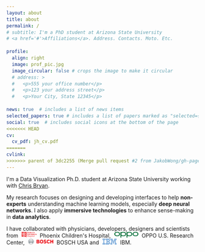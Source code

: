 ```yaml
---
layout: about
title: about
permalink: /
# subtitle: I'm a PhD student at Arizona State University
# <a href='#'>Affiliations</a>. Address. Contacts. Moto. Etc.

profile:
  align: right
  image: prof_pic.jpg
  image_circular: false # crops the image to make it circular
  # address: >
  #   <p>555 your office number</p>
  #   <p>123 your address street</p>
  #   <p>Your City, State 12345</p>

news: true  # includes a list of news items
selected_papers: true # includes a list of papers marked as "selected={true}"
social: true  # includes social icons at the bottom of the page
<<<<<<< HEAD
cv: 
  cv_pdf: jh_cv.pdf
=======
cvlink:
>>>>>>> parent of 3dc2255 (Merge pull request #2 from JakobWong/gh-pages)
---
```


I'm a Data Visualization Ph.D. student at Arizona State University working with [Chris Bryan](chrisbryan.github.io).

My research focuses on designing and developing interfaces to help **non-experts** understanding machine learning models, especially **deep neural networks**. I also apply **immersive technologies** to enhance sense-making in **data analytics**.

I have collaborated with physicians, developers, designers and scientists from <img src="assets/img/pch-logo.png" style="padding: 0px 5px 0px 5px" height="15"> Phoenix Children's Hospital,
<img src="assets/img/oppo-logo.png" style="padding: 0px 5px 0px 5px" height="15"> OPPO U.S. Research Center, <img src="assets/img/bosch-logo.svg" style="padding: 0px 5px 0px 5px" height="15">   BOSCH USA and <img src="assets/img/ibm-logo.png" style="padding: 0px 5px 0px 5px" height="15"> IBM.

<!-- 

Write your biography here. Tell the world about yourself. Link to your favorite [subreddit](http://reddit.com). You can put a picture in, too. The code is already in, just name your picture `prof_pic.jpg` and put it in the `img/` folder. -->
<!-- 
Put your address / P.O. box / other info right below your picture. You can also disable any these elements by editing `profile` property of the YAML header of your `_pages/about.md`. Edit `_bibliography/papers.bib` and Jekyll will render your [publications page](/al-folio/publications/) automatically. -->
<!-- 
Link to your social media connections, too. This theme is set up to use [Font Awesome icons](http://fortawesome.github.io/Font-Awesome/) and [Academicons](https://jpswalsh.github.io/academicons/), like the ones below. Add your Facebook, Twitter, LinkedIn, Google Scholar, or just disable all of them. -->
